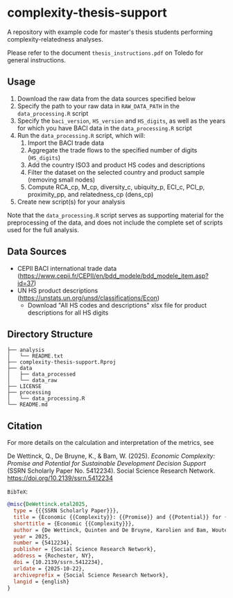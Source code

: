 # complexity-thesis-support

A repository with example code for master's thesis students performing complexity-relatedness analyses.

Please refer to the document `thesis_instructions.pdf` on Toledo for general instructions.

## Usage

1. Download the raw data from the data sources specified below
2. Specify the path to your raw data in `RAW_DATA_PATH` in the `data_processing.R` script
3. Specify the `baci_version`, `HS_version` and `HS_digits`, as well as the years for which you have BACI data in the `data_processing.R` script
4. Run the `data_processing.R` script, which will: 
    1. Import the BACI trade data
    2. Aggregate the trade flows to the specified number of digits (`HS_digits`)
    3. Add the country ISO3 and product HS codes and descriptions
    4. Filter the dataset on the selected country and product sample (removing small nodes)
    5. Compute RCA_cp, M_cp, diversity_c, ubiquity_p, ECI_c, PCI_p, proximity_pp, and relatedness_cp (dens_cp)
5. Create new script(s) for your analysis
    
Note that the `data_processing.R` script serves as supporting material for the preprocessing of the data, and does not include the complete set of scripts used for the full analysis. 

## Data Sources

- CEPII BACI international trade data (https://www.cepii.fr/CEPII/en/bdd_modele/bdd_modele_item.asp?id=37)
- UN HS product descriptions (https://unstats.un.org/unsd/classifications/Econ)
  - Download "All HS codes and descriptions" xlsx file for product descriptions for all HS digits

## Directory Structure

``` text
├── analysis
│   └── README.txt
├── complexity-thesis-support.Rproj
├── data
│   ├── data_processed
│   └── data_raw
├── LICENSE
├── processing
│   └── data_processing.R
└── README.md
```

## Citation

For more details on the calculation and interpretation of the metrics, see

De Wettinck, Q., De Bruyne, K., & Bam, W. (2025). *Economic Complexity: Promise and Potential for Sustainable Development Decision Support* (SSRN Scholarly Paper No. 5412234). Social Science Research Network. https://doi.org/10.2139/ssrn.5412234

`BibTeX`: 
```bibtex
@misc{DeWettinck.etal2025,
  type = {{{SSRN Scholarly Paper}}},
  title = {Economic {{Complexity}}: {{Promise}} and {{Potential}} for {{Sustainable Development Decision Support}}},
  shorttitle = {Economic {{Complexity}}},
  author = {De Wettinck, Quinten and De Bruyne, Karolien and Bam, Wouter},
  year = 2025,
  number = {5412234},
  publisher = {Social Science Research Network},
  address = {Rochester, NY},
  doi = {10.2139/ssrn.5412234},
  urldate = {2025-10-22},
  archiveprefix = {Social Science Research Network},
  langid = {english}
}
```